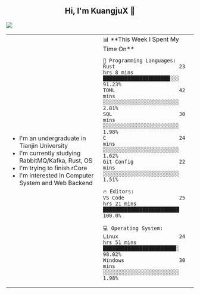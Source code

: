 <h2 align="center"> Hi, I'm KuangjuX 👋 </h2>
<p><img src="https://w.wallhaven.cc/full/nz/wallhaven-nz1e8j.jpg"></p>
<table>
    <tr>
        <td valign="center" width="50%">
            <ul>
                <li>I'm an undergraduate in Tianjin University</li>
                <li>I'm currently studying RabbitMQ/Kafka, Rust, OS</li>
                <li>I'm trying to finish rCore</li>
                <li>I'm interested in Computer System and Web Backend</li>
            </ul>
        </td>
       <td valign="top" width="50%">
<!--START_SECTION:waka-->
📊 **This Week I Spent My Time On** 

```text
💬 Programming Languages: 
Rust                     23 hrs 8 mins       ██████████████████████░░░   91.23% 
TOML                     42 mins             ░░░░░░░░░░░░░░░░░░░░░░░░░   2.81% 
SQL                      30 mins             ░░░░░░░░░░░░░░░░░░░░░░░░░   1.98% 
C                        24 mins             ░░░░░░░░░░░░░░░░░░░░░░░░░   1.62% 
Git Config               22 mins             ░░░░░░░░░░░░░░░░░░░░░░░░░   1.51%

🔥 Editors: 
VS Code                  25 hrs 21 mins      █████████████████████████   100.0%

💻 Operating System: 
Linux                    24 hrs 51 mins      ████████████████████████░   98.02% 
Windows                  30 mins             ░░░░░░░░░░░░░░░░░░░░░░░░░   1.98%

```


<!--END_SECTION:waka-->
</td></tr>
</table>

